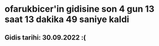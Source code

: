 # ofarukbicer'in gidisine son 4 gun 13 saat 13 dakika 49 saniye kaldi

## Gidis tarihi: 30.09.2022 :(